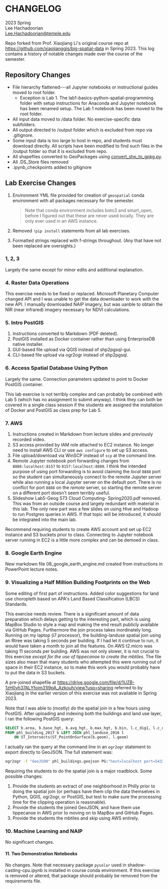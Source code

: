 # CHANGELOG

2023 Spring\
Lee Hachadoorian\
Lee.Hachadoorian@temple.edu

Repo forked from Prof. Xiaojiang Li's original course repo at <https://github.com/xiaojianggis/big-spatial-data> in Spring 2023. This log contains a history of notable changes made over the course of the semester.

## Repository Changes

* File hierarchy flattened---all Jupyter notebooks or instructional guides moved to root folder.
    * Exception is Lab 1. The lab1-basics-python-spatial-programming folder with setup instructions for Anaconda and Jupyter notebook has been renamed setup. The Lab 1 notebook has been moved to the root folder.
* All input data moved to /data folder. No exercise-specific data subfolders.
* All output directed to /output folder which is excluded from repo via .gitignore.
* Some input data is too large to host in repo, and students must download directly. All scripts have been modified to find such files in the /output folder so that it is excluded from repo.
* All shapefiles converted to GeoPackages using [convert_shp_to_gpkg.py](convert_shp_to_gpkg.py).
* All .DS_Store files removed
* .ipynb_checkpoints added to gitignore

## Lab Exercise Changes

1. Environment YML file provided for creation of `geospatial` conda environment with all packages necessary for the semester.
    
    > Note that conda environment includes boto3 and smart_open, before I figured out that these are never used locally. They are only ever used in an AWS instance.
2. Removed `!pip install` statements from all lab exercises.
3. Formatted strings replaced with f-strings throughout. (Any that have not been replaced are oversights.)

### 1, 2, 3

Largely the same except for minor edits and additional explanation.

### 4. Raster Data Operations

This exercise needs to be fixed or replaced. Microsoft Planetary Computer changed API and I was unable to get the data downloader to work with the new API. I manually downloaded NAIP imagery, but was uanble to obtain the NIR (near infrared) imagery necessary for NDVI calculations.

### 5. Intro PostGIS

1. Instructions converted to Markdown (PDF deleted).
2. PostGIS installed as Docker container rather than using EnterpriseDB native installer.
3. GUI-based file upload via QGIS instead of shp2pgsql-gui.
4. CLI-based file upload via ogr2ogr instead of shp2pgsql.

### 6. Access Spatial Database Using Python

Largely the same. Connection parameters updated to point to Docker PostGIS container.

This lab exercise is not terribly complex and can probably be combined with Lab 5 (which has no assignment to submit anyway). I think they can both be covered in a single class session if the students are assigned the installation of Docker and PostGIS as class prep for Lab 5.

### 7. AWS

1. Instructions created in Markdown from lecture slides and previously recorded video.
2. S3 access provided by IAM role attached to EC2 instance. No longer need to install AWS CLI or use `aws configure` to set up S3 access.
3. File upload/download via WinSCP instead of `scp` at the command line.
4. Remote Jupyter notebook port forwarding changes from `8888:localhost:8157` to `8157:localhost:8888`. I think the intended purpose of using port forwarding is to avoid claiming the *local* `8888` port so the student can simultaneously connect to the remote Jupyter server while also running a local Jupyter server on the default port. There is no conflict for port `8888` on the *remote* server, so starting the remote server on a different port doesn't seem terribly useful.
5. Slideshow Lab5-Geog 573 Cloud Computing- Spring2020.pdf removed. This was from an outside course and largely redundant with material in this lab. The only new part was a few slides on using Hive and Hadoop to run Postgres queries in AWS. If that topic will be introduced, it should be integrated into the main lab.

Recommend requiring students to create AWS account and set up EC2 instance and S3 buckets prior to class. Connecting to Jupyter notebook server running in EC2 is a little more complex and can be demoed in class.

### 8. Google Earth Engine

New markdown file 08_google_earth_engine.md created from instructions in PowerPoint lecture notes.

### 9. Visualizing a Half Million Building Footprints on the Web

Some editing of first part of instructions. Added color suggestions for land use choropleth based on APA's Land Based Classification (LBCS) Standards.

This exercise needs review. There is a significant amount of data preparation which delays getting to the interesting part, which is using MapBox Studio to style a map and making the end result publicly available via GitHub Pages. Furthermore the join process takes inordinately long. Running on my laptop (i7 processor), the building-landuse spatial join using an Rtree was taking 5 seconds per building. If I had let it continue to run, it would have taken a month to join all the features. On AWS t2.micro was taking 11 seconds per building. AWS was not only slower, it is not crucial to this exercise *except for the use of tippecanoe to create the mbtiles*. The file sizes also mean that many students who attempted this were running out of space in their EC2 instance, so to make this work you would probably have to put the data in S3 buckets.

A pre-joined shapefile at <https://drive.google.com/file/d/1UZB-1zH0vh37ALYfojm31I9pA_Azkouh/view?usp=sharing> referred to by Xiaojiang in the earlier version of this exercise was not available in Spring 2023.

Note that I was able to (mostly) do the spatial join in a few hours using PostGIS. After uploading and indexing both the buildings and land use layer, I ran the following PostGIS query:

```sql
SELECT b.area, b.base_hgt, b.avg_hgt, b.max_hgt, b.bin, l.c_dig1, l.c_dig2, l.c_dig3, st_transform(b.geom, 4326) 
FROM phl_building_2017 b LEFT JOIN phl_landuse_2016 l 
    ON ST_Intersects(ST_PointOnSurface(b.geom), l.geom)
```

I actually ran the query at the command line in an `ogr2ogr` statement to export directly to GeoJSON. The full statement was:

```sh
ogr2ogr -f "GeoJSON" phl_buildings.geojson PG:"host=localhost port=5433 dbname=gis user=docker password=docker" -sql "SELECT b.area, b.base_hgt, b.avg_hgt, b.max_hgt, b.bin, l.c_dig1, l.c_dig2, l.c_dig3, st_transform(b.geom, 4326) FROM phl_building_2017 b LEFT JOIN phl_landuse_2016 l ON ST_Intersects(ST_PointOnSurface(b.geom), l.geom)"
```

Requiring the students to do the spatial join is a major roadblock. Some possible changes:

1. Provide the students an extract of one neighborhood in Philly prior to doing the spatial join (or perhaps have them clip the data themselves in Python, QGIS, ogr2ogr, or PostGIS, but test to make sure the processing time for the clipping operation is reasonable).
2. Provide the students the joined GeoJSON, and have them use tippecanoe in AWS prior to moving on to MapBox and GitHub Pages.
3. Provide the students the mbtiles and skip using AWS entirely.

### 10. Machine Learning and NAIP

No significant changes.

#### 11. Two Demonstration Notebooks

No changes. Note that necessary package `pysolar` used in shadow-casting-cpu.ipynb is installed in course conda environment. If this exercise is removed or altered, that package should probably be removed from the requirements file.
